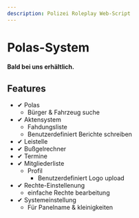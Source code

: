 ```yaml
---
description: Polizei Roleplay Web-Script
---
```


# Polas-System

#### Bald bei uns erhältlich.

## Features

* ✔ Polas
  * Bürger & Fahrzeug suche
* ✔ Aktensystem
  * Fahdungsliste
  * Benutzerdefiniert Berichte schreiben
* ✔ Leistelle
* ✔ Bußgelrechner
* ✔ Termine
* ✔ Mitgliederliste
  * Profil
    * Benutzerdefiniert Logo upload
* ✔ Rechte-Einstellenung
  * einfache Rechte bearbeitung
* ✔ Systemeinstellung
  * Für Panelname & kleinigkeiten
